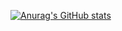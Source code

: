 [![Anurag's GitHub stats](https://github-readme-stats.vercel.app/api?username=suarez12138&count_private=true&theme=dark)](https://github.com/anuraghazra/github-readme-stats)

